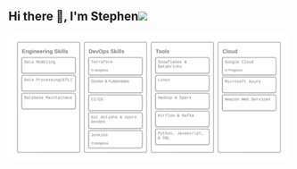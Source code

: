 ## Hi there 👋, I'm Stephen![](https://via.placeholder.com/15/008000/000000?text=+) 


![Hello](https://github.com/Stephen-Data-Engineer-Public/BASIC-PYTHON-PROJECT/blob/main/Blank%20diagram%20(20).png?raw=true)
<!--
**Stephen-Data-Engineer-Public/Stephen-Data-Engineer-Public** is a ✨ _special_ ✨ repository because its `README.md` (this file) appears on your GitHub profile.

Here are some ideas to get you started:

- 🔭 I’m currently working on ...
- 🌱 I’m currently learning ...
- 👯 I’m looking to collaborate on ...
- 🤔 I’m looking for help with ...
- 💬 Ask me about ...
- 📫 How to reach me: ...
- 😄 Pronouns: ...
- ⚡ Fun fact: ...
-->

